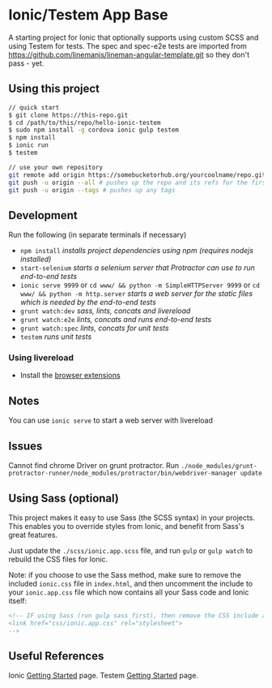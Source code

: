 Ionic/Testem App Base
=====================

A starting project for Ionic that optionally supports using custom SCSS and using Testem for tests. The spec and spec-e2e tests are imported from https://github.com/linemanjs/lineman-angular-template.git so they don't pass - yet.

## Using this project

```bash
// quick start
$ git clone https://this-repo.git
$ cd /path/to/this/repo/hello-ionic-testem
$ sudo npm install -g cordova ionic gulp testem
$ npm install
$ ionic run
$ testem

// use your own repository
git remote add origin https://somebucketorhub.org/yourcoolname/repo.git
git push -u origin --all # pushes up the repo and its refs for the first time
git push -u origin --tags # pushes up any tags
```

## Development

Run the following (in separate terminals if necessary)

- `npm install` *installs project dependencies using npm (requires nodejs installed)*
- `start-selenium` *starts a selenium server that Protractor can use to run end-to-end tests*
- `ionic serve 9999` or `cd www/ && python -m SimpleHTTPServer 9999` or `cd www/ && python -m http.server` *starts a web server for the static files which is needed by the end-to-end tests*
- `grunt watch:dev` *sass, lints, concats and livereload*
- `grunt watch:e2e` *lints, concats and runs end-to-end tests*
- `grunt watch:spec` *lints, concats for unit tests*
- `testem` *runs unit tests*

### Using livereload
- Install the [browser extensions](http://feedback.livereload.com/knowledgebase/articles/86242-how-do-i-install-and-use-the-browser-extensions-)

## Notes

You can use `ionic serve` to start a web server with livereload

## Issues
Cannot find chrome Driver on grunt protractor. Run `./node_modules/grunt-protractor-runner/node_modules/protractor/bin/webdriver-manager update`

## Using Sass (optional)

This project makes it easy to use Sass (the SCSS syntax) in your projects. This enables you to override styles from Ionic, and benefit from
Sass's great features.

Just update the `./scss/ionic.app.scss` file, and run `gulp` or `gulp watch` to rebuild the CSS files for Ionic.

Note: if you choose to use the Sass method, make sure to remove the included `ionic.css` file in `index.html`, and then uncomment
the include to your `ionic.app.css` file which now contains all your Sass code and Ionic itself:

```html
<!-- IF using Sass (run gulp sass first), then remove the CSS include above
<link href="css/ionic.app.css" rel="stylesheet">
-->
```

## Useful References

Ionic [Getting Started](http://ionicframework.com/getting-started) page.
Testem [Getting Started](https://github.com/airportyh/testem) page.
